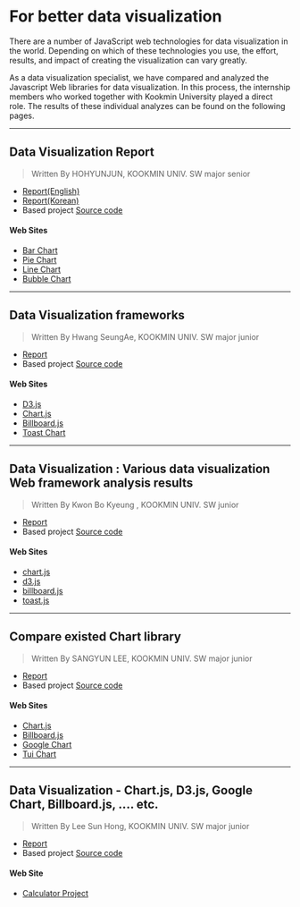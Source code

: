 # For better data visualization

There are a number of JavaScript web technologies for data visualization in the world. Depending on which of these technologies you use, the effort, results, and impact of creating the visualization can vary greatly.

As a data visualization specialist, we have compared and analyzed the Javascript Web libraries for data visualization. In this process, the internship members who worked together with Kookmin University played a direct role. The results of these individual analyzes can be found on the following pages.

***

## Data Visualization Report
> Written By HOHYUNJUN, KOOKMIN UNIV. SW major senior
* [Report(English)](./HohyunJun/DataVisualizationReport(Eng).md)
* [Report(Korean)](./HohyunJun/DataVisualizationReport(Kor).md)
* Based project [Source code](./HohyunJun/Data_Visualization)
#### Web Sites
* [Bar Chart](https://neuroassociates.github.io/DataVisualizationReport/HohyunJun/Data_Visualization/BarChart.html)
* [Pie Chart](https://neuroassociates.github.io/DataVisualizationReport/HohyunJun/Data_Visualization/PieChart.html)
* [Line Chart](https://neuroassociates.github.io/DataVisualizationReport/HohyunJun/Data_Visualization/LineChart.html)
* [Bubble Chart](https://neuroassociates.github.io/DataVisualizationReport/HohyunJun/Data_Visualization/BubbleChart.html)
***

## Data Visualization frameworks
> Written By Hwang SeungAe, KOOKMIN UNIV. SW major junior
* [Report](./HwangSeungAe/README.md)
* Based project [Source code](./HwangSeungAe)
#### Web Sites
* [D3.js](https://neuroassociates.github.io/DataVisualizationReport/HwangSeungAe/D3JS.html)
* [Chart.js](https://neuroassociates.github.io/DataVisualizationReport/HwangSeungAe/ChartJS.html)
* [Billboard.js](https://neuroassociates.github.io/DataVisualizationReport/HwangSeungAe/BillBoardJS.html)
* [Toast Chart](https://neuroassociates.github.io/DataVisualizationReport/HwangSeungAe/toastChart.html)

***

## Data Visualization : Various data visualization Web framework analysis results
> Written By Kwon Bo Kyeung , KOOKMIN UNIV. SW junior
* [Report](./KwonBoKyeung/README.md)
* Based project [Source code](./KwonBoKyeung)
#### Web Sites
* [chart.js](https://neuroassociates.github.io/DataVisualizationReport/KwonBoKyeung/chartjs.html)
* [d3.js](https://neuroassociates.github.io/DataVisualizationReport/KwonBoKyeung/d3js.html)
* [billboard.js](https://neuroassociates.github.io/DataVisualizationReport/KwonBoKyeung/billboard.html)
* [toast.js](https://neuroassociates.github.io/DataVisualizationReport/KwonBoKyeung/toastjs.html)

***

## Compare existed Chart library
> Written By SANGYUN LEE, KOOKMIN UNIV. SW major junior
* [Report](./SANGYUNLEE/README.md)
* Based project [Source code](./SANGYUNLEE)
#### Web Sites
* [Chart.js](https://neuroassociates.github.io/DataVisualizationReport/SANGYUNLEE/groupChartjs.html)
* [Billboard.js](https://neuroassociates.github.io/DataVisualizationReport/SANGYUNLEE/groupBillboard.html)
* [Google Chart](https://neuroassociates.github.io/DataVisualizationReport/SANGYUNLEE/groupGchart.html)
* [Tui Chart](https://neuroassociates.github.io/DataVisualizationReport/SANGYUNLEE/groupTui.html)

***

## Data Visualization - Chart.js, D3.js, Google Chart, Billboard.js, .... etc.
> Written By Lee Sun Hong, KOOKMIN UNIV. SW major junior
* [Report](./SunHongLee/README.md)
* Based project [Source code](./SunHongLee)
#### Web Site
* [Calculator Project](https://neuroassociates.github.io/DataVisualizationReport/SunHongLee/frameChart.html)
